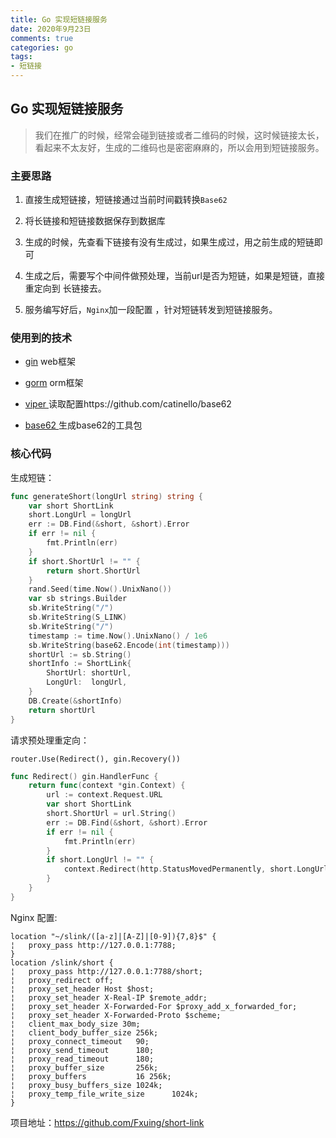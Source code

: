 ```yaml
---
title: Go 实现短链接服务
date: 2020年9月23日
comments: true
categories: go
tags:
- 短链接
---
```


## Go 实现短链接服务

> 我们在推广的时候，经常会碰到链接或者二维码的时候，这时候链接太长，看起来不太友好，生成的二维码也是密密麻麻的，所以会用到短链接服务。

<!--more-->

### 主要思路

1. 直接生成短链接，短链接通过当前时间戳转换`Base62`

2. 将长链接和短链接数据保存到数据库

3. 生成的时候，先查看下链接有没有生成过，如果生成过，用之前生成的短链即可

4. 生成之后，需要写个中间件做预处理，当前url是否为短链，如果是短链，直接重定向到  长链接去。

5. 服务编写好后，`Nginx`加一段配置 ，针对短链转发到短链接服务。

### 使用到的技术

- [gin](https://github.com/gin-gonic/gin) web框架

- [gorm](https://github.com/jinzhu/gorm) orm框架

- [viper ](https://github.com/spf13/viper) 读取配置https://github.com/catinello/base62

- [base62 ](https://github.com/catinello/base62) 生成base62的工具包

### 核心代码

生成短链：

```go
func generateShort(longUrl string) string {
    var short ShortLink
    short.LongUrl = longUrl
    err := DB.Find(&short, &short).Error
    if err != nil {
        fmt.Println(err)
    }
    if short.ShortUrl != "" {
        return short.ShortUrl
    }
    rand.Seed(time.Now().UnixNano())
    var sb strings.Builder
    sb.WriteString("/")
    sb.WriteString(S_LINK)
    sb.WriteString("/")
    timestamp := time.Now().UnixNano() / 1e6
    sb.WriteString(base62.Encode(int(timestamp)))
    shortUrl := sb.String()
    shortInfo := ShortLink{
        ShortUrl: shortUrl,
        LongUrl:  longUrl,
    }
    DB.Create(&shortInfo)
    return shortUrl
}
```

请求预处理重定向：

`router.Use(Redirect(), gin.Recovery())`

```go
func Redirect() gin.HandlerFunc {
    return func(context *gin.Context) {
        url := context.Request.URL
        var short ShortLink
        short.ShortUrl = url.String()
        err := DB.Find(&short, &short).Error
        if err != nil {
            fmt.Println(err)
        }
        if short.LongUrl != "" {
            context.Redirect(http.StatusMovedPermanently, short.LongUrl)
        }
    }
}
```

Nginx 配置:

```nginx
location "~/slink/([a-z]|[A-Z]|[0-9]){7,8}$" {
¦   proxy_pass http://127.0.0.1:7788;
}   
location /slink/short {
¦   proxy_pass http://127.0.0.1:7788/short;
¦   proxy_redirect off;
¦   proxy_set_header Host $host;
¦   proxy_set_header X-Real-IP $remote_addr;
¦   proxy_set_header X-Forwarded-For $proxy_add_x_forwarded_for;
¦   proxy_set_header X-Forwarded-Proto $scheme;
¦   client_max_body_size 30m;
¦   client_body_buffer_size 256k;
¦   proxy_connect_timeout   90; 
¦   proxy_send_timeout      180;
¦   proxy_read_timeout      180;
¦   proxy_buffer_size       256k;
¦   proxy_buffers           16 256k;
¦   proxy_busy_buffers_size 1024k;
¦   proxy_temp_file_write_size      1024k;
}
```

项目地址：https://github.com/Fxuing/short-link



